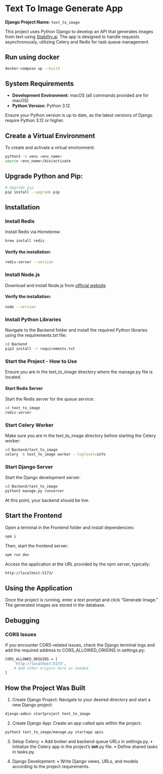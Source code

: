 # Text To Image Generate App

**Django Project Name**: `text_to_image`

This project uses Python Django to develop an API that generates images from text using [Stability.ai](https://platform.stability.ai/). The app is designed to handle requests asynchronously, utilizing Celery and Redis for task queue management.

## Run using docker
```bash
docker-compose up --build
```

## System Requirements

- **Development Environment**: macOS (all commands provided are for macOS)
- **Python Version**: Python 3.12

Ensure your Python version is up to date, as the latest versions of Django require Python 3.12 or higher.

## Create a Virtual Environment

To create and activate a virtual environment:

```bash
python3 -m venv <env_name>
source <env_name>/bin/activate
```

## Upgrade Python and Pip:
```bash
# Upgrade pip
pip install --upgrade pip
```

## Installation
### Install Redis
Install Redis via Homebrew:
```bash
brew install redis
```
#### Verify the installation:
```bash
redis-server --version
```

### Install Node.js 
Download and install Node.js from [official website](https://nodejs.org/en)

#### Verify the installation:
```bash
node --version
```

### Install Python Libraries
Navigate to the Backend folder and install the required Python libraries using the requirements.txt file:
```bash
cd Backend
pip3 install -r requirements.txt
```

### Start the Project - How to Use
Ensure you are in the text_to_image directory where the manage.py file is located.

#### Start Redis Server
Start the Redis server for the queue service:
```bash
cd text_to_image
redis-server
```

### Start Celery Worker
Make sure you are in the text_to_image directory before starting the Celery worker:
```bash
cd Backend/text_to_image
celery -A text_to_image worker --loglevel=info
```

### Start Django Server
Start the Django development server:
```bash
cd Backend/text_to_image
python3 manage.py runserver
```
At this point, your backend should be live.

## Start the Frontend
Open a terminal in the Frontend folder and install dependencies:
```bash
npm i
```

Then, start the frontend server:
```bash
npm run dev
```

Access the application at the URL provided by the npm server, typically:
```bash
http://localhost:5173/
```

## Using the Application
Once the project is running, enter a text prompt and click “Generate Image.” The generated images are stored in the database.

## Debugging
### CORS Issues
If you encounter CORS-related issues, check the Django terminal logs and add the required address to CORS_ALLOWED_ORIGINS in settings.py:
```bash
CORS_ALLOWED_ORIGINS = [
    'http://localhost:5173',
    # Add other origins here as needed
]
```

## How the Project Was Built
1.	Create Django Project:
Navigate to your desired directory and start a new Django project:
```bash
django-admin startproject text_to_image
```

2.	Create Django App:
Create an app called apis within the project:
```bash
python3 text_to_image/manage.py startapp apis
```

3.	Setup Celery:
    •	Add broker and backend queue URLs in settings.py.
    •  	Initialize the Celery app in the project’s __init__.py file.
    •	Define shared tasks in tasks.py.

4.	Django Development:
•	Write Django views, URLs, and models according to the project requirements.

